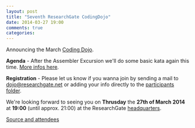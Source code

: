 ```yaml
---
layout: post
title: "Seventh ResearchGate CodingDojo"
date: 2014-03-27 19:00
comments: true
categories: 
---
```


Announcing the March [Coding Dojo].

**Agenda** - After the Assembler Excursion we'll do some basic kata again this time. [More infos here][source].

**Registration** - Please let us know if you wanna join by sending a mail to dojo@researchgate.net
or adding your info directly to the [participants folder][participants].

We're looking forward to seeing you on **Thrusday** the **27th of March 2014** at **19:00** (until approx. 21:00) 
at the ResearchGate [headquarters].

[Source and attendees][source]

[source]: https://github.com/researchgate/CodingDojo/tree/master/2014-03-27
[participants]: https://github.com/researchgate/CodingDojo/tree/master/2014-03-27/participants

[Coding Dojo]: http://codingdojo.org/
[headquarters]: https://maps.google.de/maps?q=Invalidenstra%C3%9Fe+115,+Berlin&hl=de&ie=UTF8&ll=52.530615,13.383976&spn=0.005385,0.013937&sll=52.506844,13.424732&sspn=0.689592,1.783905&oq=Invalid&t=h&hnear=Invalidenstra%C3%9Fe+115,+Bezirk+Mitte+10115+Berlin&z=17
